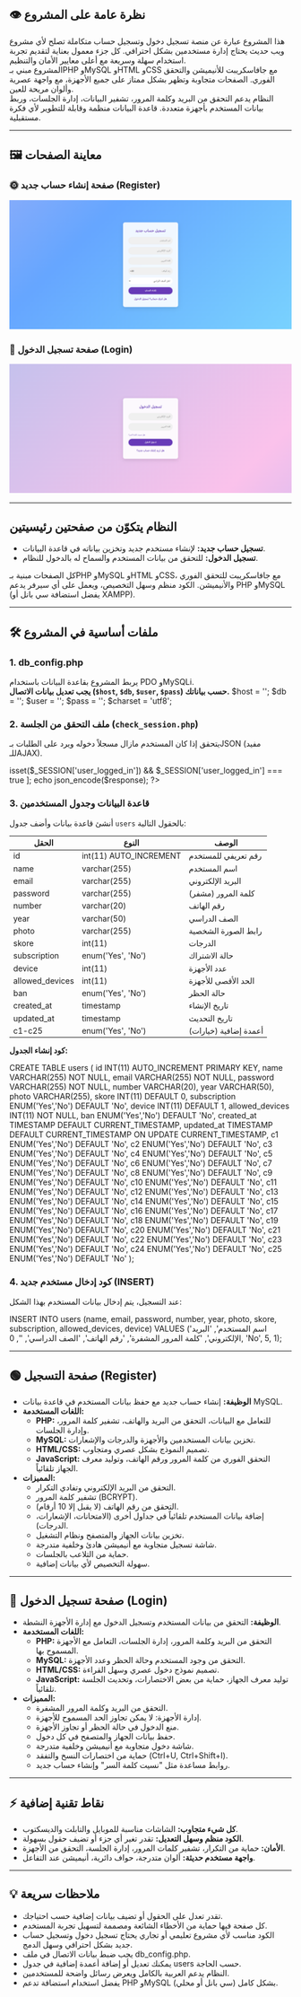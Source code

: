 ## 👁️ نظرة عامة على المشروع

هذا المشروع عبارة عن منصة تسجيل دخول وتسجيل حساب متكاملة تصلح لأي مشروع ويب حديث يحتاج إدارة مستخدمين بشكل احترافي. كل جزء معمول بعناية لتقديم تجربة استخدام سهلة وسريعة مع أعلى معايير الأمان والتنظيم.  
المشروع مبني بـPHP وMySQL وHTML وCSS مع جافاسكريبت للأنيميشن والتحقق الفوري. الصفحات متجاوبة وتظهر بشكل ممتاز على جميع الأجهزة، مع واجهة عصرية وألوان مريحة للعين.  
النظام يدعم التحقق من البريد وكلمة المرور، تشفير البيانات، إدارة الجلسات، وربط بيانات المستخدم بأجهزة متعددة. قاعدة البيانات منظمة وقابلة للتطوير لأي فكرة مستقبلية.

---

## 🖼️ معاينة الصفحات

### 🌞 صفحة إنشاء حساب جديد (Register)
![Register Preview](https://github.com/albna3681/login-and-register-page-php-html-css-js-/blob/9f5d304c0f48bc17a7106856f164f92a71212a85/register-preview.jpg)

### 🌙 صفحة تسجيل الدخول (Login)
![Login Preview](https://github.com/albna3681/login-and-register-page-php-html-css-js-/blob/9f5d304c0f48bc17a7106856f164f92a71212a85/login-preview.jpg.png)

---

## النظام يتكوّن من صفحتين رئيسيتين

- **تسجيل حساب جديد:** لإنشاء مستخدم جديد وتخزين بياناته في قاعدة البيانات.
- **تسجيل الدخول:** للتحقق من بيانات المستخدم والسماح له بالدخول للنظام.

كل الصفحات مبنية بـPHP وMySQL وHTML وCSS، مع جافاسكريبت للتحقق الفوري والأنيميشن. الكود منظم وسهل التخصيص، ويعمل على أي سيرفر يدعم PHP وMySQL (يفضل استضافة سي بانل أو XAMPP).

---

## 🛠️ ملفات أساسية في المشروع

### 1. db_config.php

يربط المشروع بقاعدة البيانات باستخدام PDO وMySQLi.  
**يجب تعديل بيانات الاتصال (`$host`, `$db`, `$user`, `$pass`) حسب بياناتك.**
$host = '';
$db = '';
$user = '';
$pass = '';
$charset = 'utf8';


### 2. ملف التحقق من الجلسة (`check_session.php`)

يتحقق إذا كان المستخدم مازال مسجلاً دخوله ويرد على الطلبات بـJSON (مفيد للـAJAX).



<?php session_start(); header('Content-Type: application/json'); $response = [ 'logged_in' => isset($_SESSION['user_logged_in']) && $_SESSION['user_logged_in'] === true ]; echo json_encode($response); ?>



### 3. قاعدة البيانات وجدول المستخدمين

أنشئ قاعدة بيانات وأضف جدول `users` بالحقول التالية:

| الحقل              | النوع                | الوصف                        |
|--------------------|----------------------|------------------------------|
| id                 | int(11) AUTO_INCREMENT | رقم تعريفي للمستخدم         |
| name               | varchar(255)         | اسم المستخدم                 |
| email              | varchar(255)         | البريد الإلكتروني            |
| password           | varchar(255)         | كلمة المرور (مشفر)           |
| number             | varchar(20)          | رقم الهاتف                   |
| year               | varchar(50)          | الصف الدراسي                 |
| photo              | varchar(255)         | رابط الصورة الشخصية          |
| skore              | int(11)              | الدرجات                      |
| subscription       | enum('Yes', 'No')    | حالة الاشتراك                |
| device             | int(11)              | عدد الأجهزة                  |
| allowed_devices    | int(11)              | الحد الأقصى للأجهزة          |
| ban                | enum('Yes', 'No')    | حالة الحظر                   |
| created_at         | timestamp            | تاريخ الإنشاء                |
| updated_at         | timestamp            | تاريخ التحديث                |
| c1-c25             | enum('Yes', 'No')    | أعمدة إضافية (خيارات)       |

**كود إنشاء الجدول:**

CREATE TABLE users (
id INT(11) AUTO_INCREMENT PRIMARY KEY,
name VARCHAR(255) NOT NULL,
email VARCHAR(255) NOT NULL,
password VARCHAR(255) NOT NULL,
number VARCHAR(20),
year VARCHAR(50),
photo VARCHAR(255),
skore INT(11) DEFAULT 0,
subscription ENUM('Yes','No') DEFAULT 'No',
device INT(11) DEFAULT 1,
allowed_devices INT(11) NOT NULL,
ban ENUM('Yes','No') DEFAULT 'No',
created_at TIMESTAMP DEFAULT CURRENT_TIMESTAMP,
updated_at TIMESTAMP DEFAULT CURRENT_TIMESTAMP ON UPDATE CURRENT_TIMESTAMP,
c1 ENUM('Yes','No') DEFAULT 'No',
c2 ENUM('Yes','No') DEFAULT 'No',
c3 ENUM('Yes','No') DEFAULT 'No',
c4 ENUM('Yes','No') DEFAULT 'No',
c5 ENUM('Yes','No') DEFAULT 'No',
c6 ENUM('Yes','No') DEFAULT 'No',
c7 ENUM('Yes','No') DEFAULT 'No',
c8 ENUM('Yes','No') DEFAULT 'No',
c9 ENUM('Yes','No') DEFAULT 'No',
c10 ENUM('Yes','No') DEFAULT 'No',
c11 ENUM('Yes','No') DEFAULT 'No',
c12 ENUM('Yes','No') DEFAULT 'No',
c13 ENUM('Yes','No') DEFAULT 'No',
c14 ENUM('Yes','No') DEFAULT 'No',
c15 ENUM('Yes','No') DEFAULT 'No',
c16 ENUM('Yes','No') DEFAULT 'No',
c17 ENUM('Yes','No') DEFAULT 'No',
c18 ENUM('Yes','No') DEFAULT 'No',
c19 ENUM('Yes','No') DEFAULT 'No',
c20 ENUM('Yes','No') DEFAULT 'No',
c21 ENUM('Yes','No') DEFAULT 'No',
c22 ENUM('Yes','No') DEFAULT 'No',
c23 ENUM('Yes','No') DEFAULT 'No',
c24 ENUM('Yes','No') DEFAULT 'No',
c25 ENUM('Yes','No') DEFAULT 'No'
);


### 4. كود إدخال مستخدم جديد (INSERT)

عند التسجيل، يتم إدخال بيانات المستخدم بهذا الشكل:


INSERT INTO users (name, email, password, number, year, photo, skore, subscription, allowed_devices, device)
VALUES ('اسم المستخدم', 'البريد الإلكتروني', 'كلمة المرور المشفرة', 'رقم الهاتف', 'الصف الدراسي', '', 0, 'No', 5, 1);


---

## 🟢 صفحة التسجيل (Register)

- **الوظيفة:** إنشاء حساب جديد مع حفظ بيانات المستخدم في قاعدة بيانات MySQL.
- **اللغات المستخدمة:**  
  - **PHP:** للتعامل مع البيانات، التحقق من البريد والهاتف، تشفير كلمة المرور، وإدارة الجلسات.
  - **MySQL:** تخزين بيانات المستخدمين والأجهزة والدرجات والإشعارات.
  - **HTML/CSS:** تصميم النموذج بشكل عصري ومتجاوب.
  - **JavaScript:** التحقق الفوري من كلمة المرور ورقم الهاتف، وتوليد معرف الجهاز تلقائياً.
- **المميزات:**
  - التحقق من البريد الإلكتروني وتفادي التكرار.
  - تشفير كلمة المرور (BCRYPT).
  - التحقق من رقم الهاتف (لا يقبل إلا 10 أرقام).
  - إضافة بيانات المستخدم تلقائياً في جداول أخرى (الامتحانات، الإشعارات، الدرجات).
  - تخزين بيانات الجهاز والمتصفح ونظام التشغيل.
  - شاشة تسجيل متجاوبة مع أنيميشن هادئ وخلفية متدرجة.
  - حماية من التلاعب بالجلسات.
  - سهولة التخصيص لأي بيانات إضافية.

---

## 🔵 صفحة تسجيل الدخول (Login)

- **الوظيفة:** التحقق من بيانات المستخدم وتسجيل الدخول مع إدارة الأجهزة النشطة.
- **اللغات المستخدمة:**  
  - **PHP:** التحقق من البريد وكلمة المرور، إدارة الجلسات، التعامل مع الأجهزة المسموح بها.
  - **MySQL:** التحقق من وجود المستخدم وحالة الحظر وعدد الأجهزة.
  - **HTML/CSS:** تصميم نموذج دخول عصري وسهل القراءة.
  - **JavaScript:** توليد معرف الجهاز، حماية من بعض الاختصارات، وتحديث الجلسة تلقائياً.
- **المميزات:**
  - التحقق من البريد وكلمة المرور المشفرة.
  - إدارة الأجهزة: لا يمكن تجاوز الحد المسموح للأجهزة.
  - منع الدخول في حالة الحظر أو تجاوز الأجهزة.
  - حفظ بيانات الجهاز والمتصفح في كل دخول.
  - شاشة دخول متجاوبة مع أنيميشن وخلفية متدرجة.
  - حماية من اختصارات النسخ والتفقد (Ctrl+U, Ctrl+Shift+I).
  - روابط مساعدة مثل "نسيت كلمة السر" وإنشاء حساب جديد.

---

## ⚡ نقاط تقنية إضافية

- **كل شيء متجاوب:** الشاشات مناسبة للموبايل والتابلت والديسكتوب.
- **الكود منظم وسهل التعديل:** تقدر تغير أي جزء أو تضيف حقول بسهولة.
- **الأمان:** حماية من التكرار، تشفير كلمات المرور، إدارة الجلسة، التحقق من الأجهزة.
- **واجهة مستخدم حديثة:** ألوان متدرجة، حواف دائرية، أنيميشن عند التفاعل.

---

## 💡 ملاحظات سريعة

- تقدر تعدل على الحقول أو تضيف بيانات إضافية حسب احتياجك.
- كل صفحة فيها حماية من الأخطاء الشائعة ومصممة لتسهيل تجربة المستخدم.
- الكود مناسب لأي مشروع تعليمي أو تجاري يحتاج تسجيل دخول وتسجيل حساب جديد بشكل احترافي وسهل الدمج.
- يجب ضبط بيانات الاتصال في ملف db_config.php.
- يمكنك تعديل أو إضافة أعمدة إضافية في جدول users حسب الحاجة.
- النظام يدعم العربية بالكامل ويعرض رسائل واضحة للمستخدمين.
- يفضل استخدام استضافة تدعم PHP وMySQL بشكل كامل (سي بانل أو محلي).


